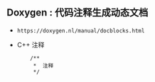 ## Doxygen : 代码注释生成动态文档

+ `https://doxygen.nl/manual/docblocks.html`

+ C++ 注释
    ```
        /**
         *  注释
         */ 
    ```
